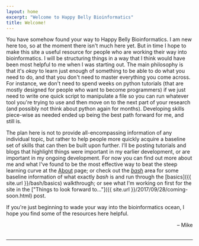 ```yaml
---
layout: home
excerpt: "Welcome to Happy Belly Bioinformatics"
title: Welcome!
---
```

You have somehow found your way to Happy Belly Bioinformatics. I am new here too, so at the moment there isn't much here yet. But in time I hope to make this site a useful resource for people who are working their way into bioinformatics. I will be structuring things in a way that I think would have been most helpful to me when I was starting out. The main philosophy is that it's *okay* to learn just enough of something to be able to do what you need to do, and that you don't need to master everything you come across. For instance, we don't need to spend weeks on python tutorials (that are mostly designed for people who want to become programmers) if we just need to write one quick script to manipulate a file so you can run whatever tool you're trying to use and then move on to the next part of your research (and possibly not think about python again for months). Developing skills piece-wise as needed ended up being the best path forward for me, and still is.  

The plan here is not to provide all-encompassing information of any individual topic, but rather to help people more quickly acquire a baseline set of skills that can then be built upon further. I'll be posting tutorials and blogs that highlight things were important in my earlier development, or are important in my ongoing development. For now you can find out more about me and what I've found to be the most effective way to beat the steep learning curve at the <a href="{{ site.url }}/about/">About</a> page; or check out the <a href="{{ site.url }}/bash/"><i>bash</i></a> area for some baseline information of what exactly <i>bash</i> is and run through the [basics]({{ site.url }}/bash/basics) walkthrough; or see what I'm working on first for the site in the ["Things to look forward to..."]({{ site.url }}/2017/09/28/coming-soon.html) post.

If you're just beginning to wade your way into the bioinformatics ocean, I hope you find some of the resources here helpful. 
<div align="right">– Mike</div>
<br>

--- 
<br>




